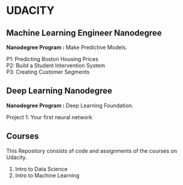 # UDACITY

## Machine Learning Engineer Nanodegree

<b>Nanodegree Program :</b> Make Predictive Models.

P1: Predicting Boston Housing Prices<br />
P2: Build a Student Intervention System<br />
P3: Creating Customer Segments<br />

## Deep Learning Nanodegree

<b>Nanodegree Program :</b> Deep Learning Foundation.

Project 1: Your first neural network<br />


## Courses

This Repository consists of code and assignments of the courses on Udacity.

1. Intro to Data Science<br />
2. Intro to Machine Learning
